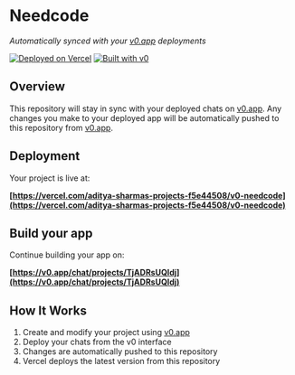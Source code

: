 # Needcode

*Automatically synced with your [v0.app](https://v0.app) deployments*

[![Deployed on Vercel](https://img.shields.io/badge/Deployed%20on-Vercel-black?style=for-the-badge&logo=vercel)](https://vercel.com/aditya-sharmas-projects-f5e44508/v0-needcode)
[![Built with v0](https://img.shields.io/badge/Built%20with-v0.app-black?style=for-the-badge)](https://v0.app/chat/projects/TjADRsUQIdj)

## Overview

This repository will stay in sync with your deployed chats on [v0.app](https://v0.app).
Any changes you make to your deployed app will be automatically pushed to this repository from [v0.app](https://v0.app).

## Deployment

Your project is live at:

**[https://vercel.com/aditya-sharmas-projects-f5e44508/v0-needcode](https://vercel.com/aditya-sharmas-projects-f5e44508/v0-needcode)**

## Build your app

Continue building your app on:

**[https://v0.app/chat/projects/TjADRsUQIdj](https://v0.app/chat/projects/TjADRsUQIdj)**

## How It Works

1. Create and modify your project using [v0.app](https://v0.app)
2. Deploy your chats from the v0 interface
3. Changes are automatically pushed to this repository
4. Vercel deploys the latest version from this repository
